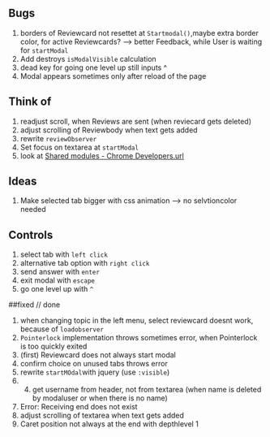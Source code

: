 ## Bugs

1. borders of Reviewcard not resettet at `Startmodal()`,maybe extra border color, for active Reviewcards? --> better Feedback, while User is waiting for `startModal`
2. Add destroys `isModalVisible` calculation
3. dead key for going one level up still inputs ^
4. Modal appears sometimes only after reload of the page




## Think of
1. readjust scroll, when Reviews are sent (when reviecard gets deleted)
2. adjust scrolling of Reviewbody when text gets added
3. rewrite `reviewObserver`
4. Set focus on textarea at `startModal`
5. look at [Shared modules - Chrome Developers.url](..%2F..%2FAppData%2FLocal%2FTemp%2FShared%20modules%20-%20Chrome%20Developers.url)

## Ideas
1. Make selected tab bigger with css animation --> no selvtioncolor needed


## Controls
1. select tab with `left click`
2. alternative tab option with `right click`
3. send answer with `enter`
4. exit modal with `escape`
5. go one level up with `^`


##fixed // done
1. when changing topic in the left menu, select reviewcard doesnt work, because of `loadobserver`
2. `Pointerlock` implementation throws sometimes error, when Pointerlock is too quickly exited
3. (first) Reviewcard does not always start modal
4. confirm choice on unused tabs throws error
5. rewrite `startMOdal`with jquery (use `:visible`)
6. 4. get username from header, not from textarea (when name is deleted by modaluser or when there is no name)
7. Error: Receiving end does not exist
8. adjust scrolling of textarea when text gets added
9. Caret position not always at the end with depthlevel 1
